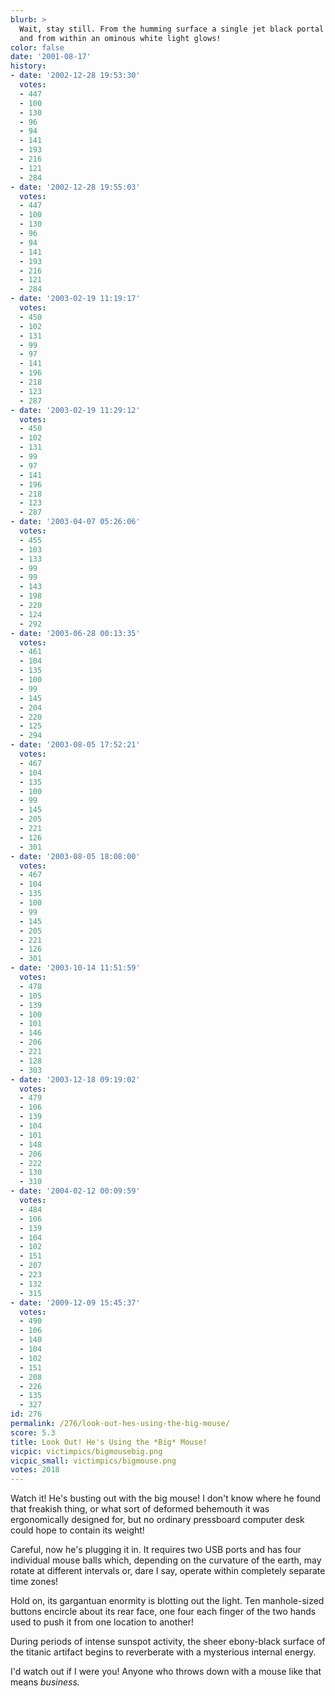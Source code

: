 ```yaml
---
blurb: >
  Wait, stay still. From the humming surface a single jet black portal is opening,
  and from within an ominous white light glows!
color: false
date: '2001-08-17'
history:
- date: '2002-12-28 19:53:30'
  votes:
  - 447
  - 100
  - 130
  - 96
  - 94
  - 141
  - 193
  - 216
  - 121
  - 284
- date: '2002-12-28 19:55:03'
  votes:
  - 447
  - 100
  - 130
  - 96
  - 94
  - 141
  - 193
  - 216
  - 121
  - 284
- date: '2003-02-19 11:19:17'
  votes:
  - 450
  - 102
  - 131
  - 99
  - 97
  - 141
  - 196
  - 218
  - 123
  - 287
- date: '2003-02-19 11:29:12'
  votes:
  - 450
  - 102
  - 131
  - 99
  - 97
  - 141
  - 196
  - 218
  - 123
  - 287
- date: '2003-04-07 05:26:06'
  votes:
  - 455
  - 103
  - 133
  - 99
  - 99
  - 143
  - 198
  - 220
  - 124
  - 292
- date: '2003-06-28 00:13:35'
  votes:
  - 461
  - 104
  - 135
  - 100
  - 99
  - 145
  - 204
  - 220
  - 125
  - 294
- date: '2003-08-05 17:52:21'
  votes:
  - 467
  - 104
  - 135
  - 100
  - 99
  - 145
  - 205
  - 221
  - 126
  - 301
- date: '2003-08-05 18:08:00'
  votes:
  - 467
  - 104
  - 135
  - 100
  - 99
  - 145
  - 205
  - 221
  - 126
  - 301
- date: '2003-10-14 11:51:59'
  votes:
  - 478
  - 105
  - 139
  - 100
  - 101
  - 146
  - 206
  - 221
  - 128
  - 303
- date: '2003-12-18 09:19:02'
  votes:
  - 479
  - 106
  - 139
  - 104
  - 101
  - 148
  - 206
  - 222
  - 130
  - 310
- date: '2004-02-12 00:09:59'
  votes:
  - 484
  - 106
  - 139
  - 104
  - 102
  - 151
  - 207
  - 223
  - 132
  - 315
- date: '2009-12-09 15:45:37'
  votes:
  - 490
  - 106
  - 140
  - 104
  - 102
  - 151
  - 208
  - 226
  - 135
  - 327
id: 276
permalink: /276/look-out-hes-using-the-big-mouse/
score: 5.3
title: Look Out! He's Using the *Big* Mouse!
vicpic: victimpics/bigmousebig.png
vicpic_small: victimpics/bigmouse.png
votes: 2018
---
```


Watch it! He's busting out with the big mouse! I don't know where he
found that freakish thing, or what sort of deformed behemouth it was
ergonomically designed for, but no ordinary pressboard computer desk
could hope to contain its weight!

Careful, now he's plugging it in. It requires two USB ports and has four
individual mouse balls which, depending on the curvature of the earth,
may rotate at different intervals or, dare I say, operate within
completely separate time zones!

Hold on, its gargantuan enormity is blotting out the light. Ten
manhole-sized buttons encircle about its rear face, one four each finger
of the two hands used to push it from one location to another!

During periods of intense sunspot activity, the sheer ebony-black
surface of the titanic artifact begins to reverberate with a mysterious
internal energy.

I'd watch out if I were you! Anyone who throws down with a mouse like
that means *business.*